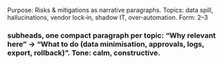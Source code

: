 Purpose: Risks & mitigations as narrative paragraphs. Topics: data spill, hallucinations, vendor lock‑in, shadow IT, over‑automation.
Form: 2–3 <h3 class='sub'> subheads, one compact paragraph per topic: “Why relevant here” → “What to do (data minimisation, approvals, logs, export, rollback)”.
Tone: calm, constructive.
